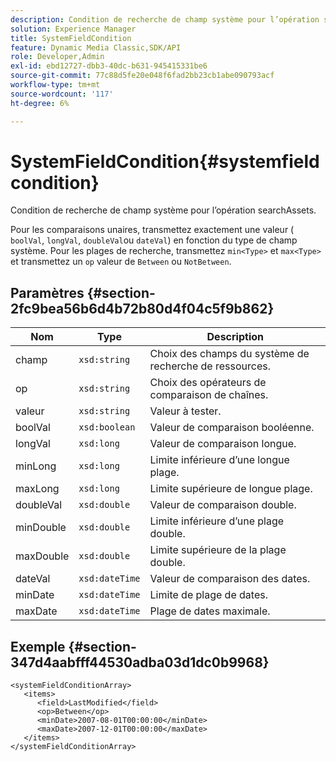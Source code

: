 ```yaml
---
description: Condition de recherche de champ système pour l’opération searchAssets.
solution: Experience Manager
title: SystemFieldCondition
feature: Dynamic Media Classic,SDK/API
role: Developer,Admin
exl-id: ebd12727-dbb3-40dc-b631-945415331be6
source-git-commit: 77c88d5fe20e048f6fad2bb23cb1abe090793acf
workflow-type: tm+mt
source-wordcount: '117'
ht-degree: 6%

---
```


# SystemFieldCondition{#systemfieldcondition}

Condition de recherche de champ système pour l’opération searchAssets.

Pour les comparaisons unaires, transmettez exactement une valeur ( `boolVal`, `longVal`, `doubleVal`ou `dateVal`) en fonction du type de champ système. Pour les plages de recherche, transmettez `min<Type>` et `max<Type>` et transmettez un `op` valeur de `Between` ou `NotBetween`.

## Paramètres {#section-2fc9bea56b6d4b72b80d4f04c5f9b862}

| Nom | Type | Description |
|---|---|---|
| champ | `xsd:string` | Choix des champs du système de recherche de ressources. |
| op | `xsd:string` | Choix des opérateurs de comparaison de chaînes. |
| valeur | `xsd:string` | Valeur à tester. |
| boolVal | `xsd:boolean` | Valeur de comparaison booléenne. |
| longVal | `xsd:long` | Valeur de comparaison longue. |
| minLong | `xsd:long` | Limite inférieure d’une longue plage. |
| maxLong | `xsd:long` | Limite supérieure de longue plage. |
| doubleVal | `xsd:double` | Valeur de comparaison double. |
| minDouble | `xsd:double` | Limite inférieure d’une plage double. |
| maxDouble | `xsd:double` | Limite supérieure de la plage double. |
| dateVal | `xsd:dateTime` | Valeur de comparaison des dates. |
| minDate | `xsd:dateTime` | Limite de plage de dates. |
| maxDate | `xsd:dateTime` | Plage de dates maximale. |

## Exemple {#section-347d4aabfff44530adba03d1dc0b9968}

```
<systemFieldConditionArray>
   <items>
      <field>LastModified</field>
      <op>Between</op>
      <minDate>2007-08-01T00:00:00</minDate>
      <maxDate>2007-12-01T00:00:00</maxDate>
   </items>
</systemFieldConditionArray>
```
